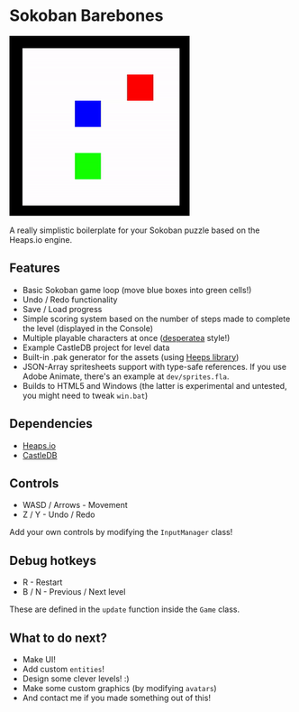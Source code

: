 # Sokoban Barebones
![Showcase](showcase.gif)

A really simplistic boilerplate for your Sokoban puzzle based on the Heaps.io engine.

## Features
- Basic Sokoban game loop (move blue boxes into green cells!)
- Undo / Redo functionality
- Save / Load progress
- Simple scoring system based on the number of steps made to complete the level (displayed in the Console)
- Multiple playable characters at once ([desperatea](https://kr0tyara.itch.io/desperatea) style!)
- Example CastleDB project for level data
- Built-in .pak generator for the assets (using [Heeps library](https://github.com/Yanrishatum/heeps))
- JSON-Array spritesheets support with type-safe references. If you use Adobe Animate, there's an example at `dev/sprites.fla`.
- Builds to HTML5 and Windows (the latter is experimental and untested, you might need to tweak `win.bat`)

## Dependencies
- [Heaps.io](https://github.com/HeapsIO/heaps)
- [CastleDB](https://lib.haxe.org/p/castle)

## Controls
- WASD / Arrows - Movement
- Z / Y - Undo / Redo

Add your own controls by modifying the `InputManager` class!

## Debug hotkeys
- R - Restart
- B / N - Previous / Next level

These are defined in the `update` function inside the `Game` class.

## What to do next?
- Make UI!
- Add custom `entities`!
- Design some clever levels! :)
- Make some custom graphics (by modifying `avatars`)
- And contact me if you made something out of this!